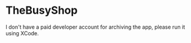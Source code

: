# TheBusyShop

I don't have a paid developer account for archiving the app, please run it using XCode.
